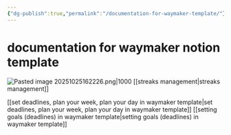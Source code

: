 ```yaml
---
{"dg-publish":true,"permalink":"/documentation-for-waymaker-template/"}
---
```


# documentation for waymaker notion template
![Pasted image 20251025162226.png|1000](/img/user/Pasted%20image%2020251025162226.png)
[[streaks management\|streaks management]]

[[set deadlines, plan your week, plan your day in waymaker template\|set deadlines, plan your week, plan your day in waymaker template]]
[[setting goals (deadlines) in waymaker template\|setting goals (deadlines) in waymaker template]]
